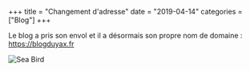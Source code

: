 +++
title = "Changement d'adresse"
date = "2019-04-14"
categories = ["Blog"]
+++

Le blog a pris son envol et il a désormais son propre nom de domaine : https://blogduyax.fr

![Sea Bird](/images/2019/sea-bird.jpeg)